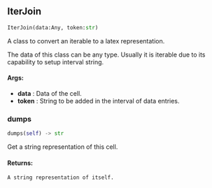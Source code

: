 ## IterJoin
```python
IterJoin(data:Any, token:str)
```
A class to convert an iterable to a latex representation.

The data of this class can be any type. Usually it is iterable due to its capability to setup interval string.


#### Args:

* **data** :  Data of the cell.
* **token** :  String to be added in the interval of data entries.

### dumps
```python
dumps(self) -> str
```
Get a string representation of this cell.


#### Returns:
    A string representation of itself.